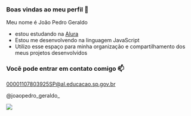 ### Boas vindas ao meu perfil 🥇

Meu nome é João Pedro Geraldo

- estou estudando na [Alura](https://www.alura.com.br)
- Estou me desenvolvendo na linguagem JavaScript
- Utilizo esse espaço para minha organização e compartilhamento dos meus projetos desenvolvidos

### Você pode entrar em contato comigo 📫

00001107803925SP@al.educacao.sp.gov.br

@joaopedro_geraldo_

![](https://media1.tenor.com/m/-cQWzpkkqT0AAAAd/grau-moto.gif)
